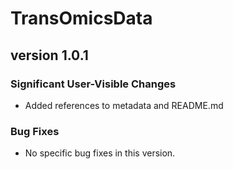 # TransOmicsData

## version 1.0.1

### Significant User-Visible Changes
- Added references to metadata and README.md

### Bug Fixes
- No specific bug fixes in this version.

